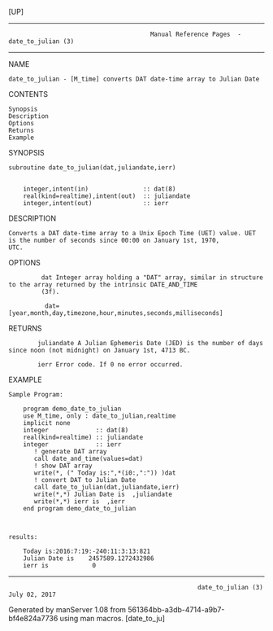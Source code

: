 [UP]

-----------------------------------------------------------------------------------------------------------------------------------
                                           Manual Reference Pages  - date_to_julian (3)
-----------------------------------------------------------------------------------------------------------------------------------
                                                                 
NAME

    date_to_julian - [M_time] converts DAT date-time array to Julian Date

CONTENTS

    Synopsis
    Description
    Options
    Returns
    Example

SYNOPSIS

    subroutine date_to_julian(dat,juliandate,ierr)


        integer,intent(in)               :: dat(8)
        real(kind=realtime),intent(out)  :: juliandate
        integer,intent(out)              :: ierr



DESCRIPTION

    Converts a DAT date-time array to a Unix Epoch Time (UET) value. UET is the number of seconds since 00:00 on January 1st, 1970,
    UTC.

OPTIONS

             dat Integer array holding a "DAT" array, similar in structure to the array returned by the intrinsic DATE_AND_TIME
             (3f).

              dat=[year,month,day,timezone,hour,minutes,seconds,milliseconds]

RETURNS

            juliandate A Julian Ephemeris Date (JED) is the number of days since noon (not midnight) on January 1st, 4713 BC.

            ierr Error code. If 0 no error occurred.

EXAMPLE

    Sample Program:

        program demo_date_to_julian
        use M_time, only : date_to_julian,realtime
        implicit none
        integer             :: dat(8)
        real(kind=realtime) :: juliandate
        integer             :: ierr
           ! generate DAT array
           call date_and_time(values=dat)
           ! show DAT array
           write(*, (" Today is:",*(i0:,":")) )dat
           ! convert DAT to Julian Date
           call date_to_julian(dat,juliandate,ierr)
           write(*,*) Julian Date is  ,juliandate
           write(*,*) ierr is  ,ierr
        end program demo_date_to_julian



    results:

        Today is:2016:7:19:-240:11:3:13:821
        Julian Date is    2457589.1272432986
        ierr is            0



-----------------------------------------------------------------------------------------------------------------------------------

                                                        date_to_julian (3)                                            July 02, 2017

Generated by manServer 1.08 from 561364bb-a3db-4714-a9b7-bf4e824a7736 using man macros.
                                                           [date_to_ju]
